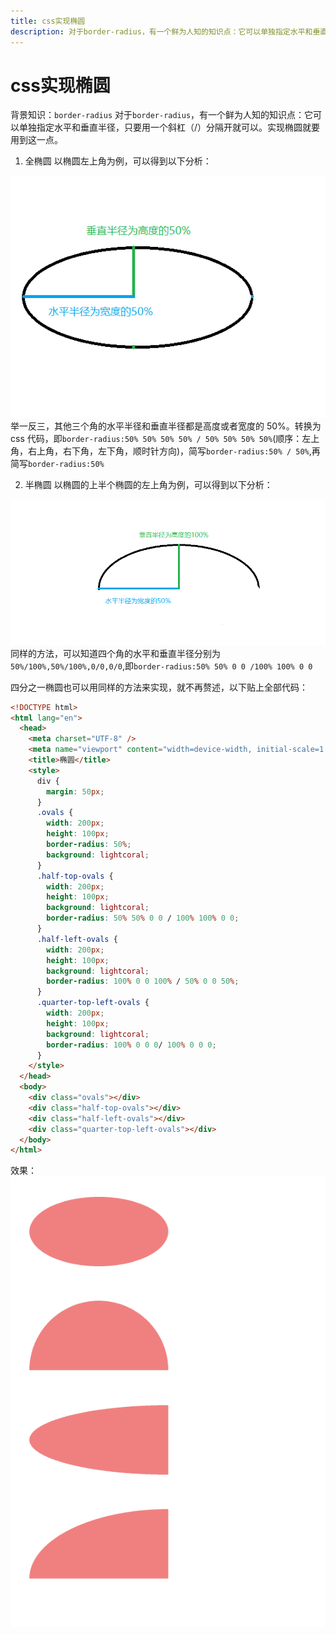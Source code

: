 ```yaml
---
title: css实现椭圆
description: 对于border-radius，有一个鲜为人知的知识点：它可以单独指定水平和垂直半径，只要用一个斜杠（/）分隔开就可以。实现椭圆就要用到这一点。
---
```


# css实现椭圆

背景知识：`border-radius`
对于`border-radius`，有一个鲜为人知的知识点：它可以单独指定水平和垂直半径，只要用一个斜杠（/）分隔开就可以。实现椭圆就要用到这一点。

1. 全椭圆
   以椭圆左上角为例，可以得到以下分析：

![椭圆左上角分析](../../assets/images/md/elliptic-left-top.png)
举一反三，其他三个角的水平半径和垂直半径都是高度或者宽度的 50%。转换为 css 代码，即`border-radius:50% 50% 50% 50% / 50% 50% 50% 50%`(顺序：左上角，右上角，右下角，左下角，顺时针方向)，简写`border-radius:50% / 50%`,再简写`border-radius:50%`

2. 半椭圆
   以椭圆的上半个椭圆的左上角为例，可以得到以下分析：

![半椭圆左上角分析](../../assets/images/md/half-elliptic-left-top.png)
同样的方法，可以知道四个角的水平和垂直半径分别为`50%/100%,50%/100%,0/0,0/0`,即`border-radius:50% 50% 0 0 /100% 100% 0 0`

四分之一椭圆也可以用同样的方法来实现，就不再赘述，以下贴上全部代码：

```html
<!DOCTYPE html>
<html lang="en">
  <head>
    <meta charset="UTF-8" />
    <meta name="viewport" content="width=device-width, initial-scale=1.0" />
    <title>椭圆</title>
    <style>
      div {
        margin: 50px;
      }
      .ovals {
        width: 200px;
        height: 100px;
        border-radius: 50%;
        background: lightcoral;
      }
      .half-top-ovals {
        width: 200px;
        height: 100px;
        background: lightcoral;
        border-radius: 50% 50% 0 0 / 100% 100% 0 0;
      }
      .half-left-ovals {
        width: 200px;
        height: 100px;
        background: lightcoral;
        border-radius: 100% 0 0 100% / 50% 0 0 50%;
      }
      .quarter-top-left-ovals {
        width: 200px;
        height: 100px;
        background: lightcoral;
        border-radius: 100% 0 0 0/ 100% 0 0 0;
      }
    </style>
  </head>
  <body>
    <div class="ovals"></div>
    <div class="half-top-ovals"></div>
    <div class="half-left-ovals"></div>
    <div class="quarter-top-left-ovals"></div>
  </body>
</html>
```

效果：
![所有效果.jpg](../../assets/images/md/elliptic-all.png)
